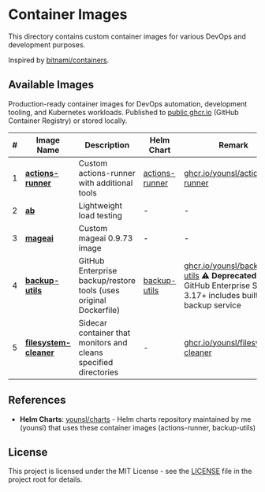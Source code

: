 # Container Images

This directory contains custom container images for various DevOps and development purposes.

Inspired by [bitnami/containers](https://github.com/bitnami/containers).

## Available Images

Production-ready container images for DevOps automation, development tooling, and Kubernetes workloads. Published to [public ghcr.io](https://github.com/younsl?tab=packages) (GitHub Container Registry) or stored locally.

| # | Image Name | Description | Helm Chart | Remark |
|---|------------|-------------|------------|--------|
| 1 | [**actions-runner**](./actions-runner/) | Custom actions-runner with additional tools | [actions-runner](https://github.com/younsl/charts/tree/main/charts/actions-runner) | [ghcr.io/younsl/actions-runner](https://github.com/younsl/o/pkgs/container/actions-runner) |
| 2 | [**ab**](./ab/) | Lightweight load testing | - | - |
| 3 | [**mageai**](./mageai/0.9.73-custom.1/) | Custom mageai 0.9.73 image | - | - |
| 4 | [**backup-utils**](/.github/workflows/release-backup-utils.yml) | GitHub Enterprise backup/restore tools (uses original Dockerfile) | [backup-utils](https://github.com/younsl/charts/tree/main/charts/backup-utils) | [ghcr.io/younsl/backup-utils](https://github.com/younsl/o/pkgs/container/backup-utils) ⚠️ **Deprecated** - GitHub Enterprise Server 3.17+ includes built-in backup service |
| 5 | [**filesystem-cleaner**](./filesystem-cleaner/) | Sidecar container that monitors and cleans specified directories | - | [ghcr.io/younsl/filesystem-cleaner](https://github.com/younsl/o/pkgs/container/filesystem-cleaner) |

## References

- **Helm Charts**: [younsl/charts](https://github.com/younsl/charts) - Helm charts repository maintained by me (younsl) that uses these container images (actions-runner, backup-utils)

## License

This project is licensed under the MIT License - see the [LICENSE](../../LICENSE) file in the project root for details.
